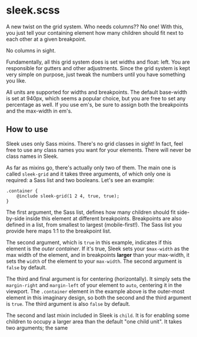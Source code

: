 # sleek.scss
A new twist on the grid system. Who needs columns?? No one! With this, you just tell your containing element how many children should fit next to each other at a given breakpoint.

No columns in sight.

Fundamentally, all this grid system does is set widths and float: left. You are responsible for gutters and other adjustments. Since the grid system is kept very simple on purpose, just tweak the numbers until you have something you like.

All units are supported for widths and breakpoints. The default base-width is set at 940px, which seems a popular choice, but you are free to set any percentage as well. If you use em's, be sure to assign both the breakpoints and the max-width in em's.

## How to use

Sleek uses only Sass mixins. There's no grid classes in sight! In fact, feel free to use any class names you want for your elements. There will never be class names in Sleek.

As far as mixins go, there's actually only two of them. The main one is called `sleek-grid` and it takes three arguments, of which only one is required: a Sass list and two booleans. Let's see an example:

```
.container {
	@include sleek-grid(1 2 4, true, true);
}
```

The first argument, the Sass list, defines how many children should fit side-by-side inside this element at different breakpoints. Breakpoints are also defined in a list, from smallest to largest (mobile-first!). The Sass list you provide here maps 1:1 to the breakpoint list.

The second argument, which is `true` in this example, indicates if this element is the *outer container*. If it's true, Sleek sets your `$max-width` as the max width of the element, and in breakpoints **larger** than your max-width, it sets the `width` of the element to your `max-width`. The second argument is `false` by default.

The third and final argument is for centering (horizontally). It simply sets the `margin-right` and `margin-left` of your element to `auto`, centering it in the viewport. The `.container` element in the example above is the outer-most element in this imaginary design, so both the second and the third argument is `true`. The third argument is also `false` by default.

The second and last mixin included in Sleek is `child`. It is for enabling some children to occupy a larger area than the default "one child unit". It takes two arguments; the same